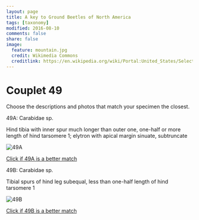 ```yaml
---
layout: page
title: A key to Ground Beetles of North America
tags: [taxonomy]
modified: 2016-08-10
comments: false
share: false
image:
  feature: mountain.jpg
  credit: Wikimedia Commons
  creditlink: https://en.wikipedia.org/wiki/Portal:United_States/Selected_panorama#/media/File:Mount_Ellinor,_Mount_Washington_Panorama.jpg
---
```


# Couplet 49


Choose the descriptions and photos that match your specimen the closest. 

49A: Carabidae sp. 

Hind tibia with inner spur much longer than outer one, one-half or more length of hind tarsomere 1; elytron with apical margin sinuate, subtruncate

![49A](//klevan.github.io/images/keyfigs/Key1_49_49A.png)

[Click if 49A is a better match](//klevan.github.io/dynamicTaxonomy/Key1_50)


49B: Carabidae sp. 

Tibial spurs of hind leg subequal, less than one-half length of hind tarsomere 1

![49B](//klevan.github.io/images/keyfigs/Key1_49_49B.png)

[Click if 49B is a better match](//klevan.github.io/dynamicTaxonomy/Key1_51)

